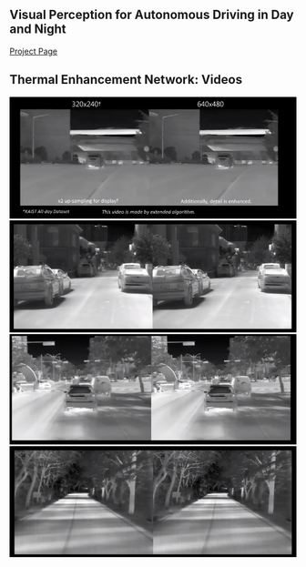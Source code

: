 
## Visual Perception for Autonomous Driving in Day and Night
[Project Page](https://sites.google.com/site/ykchoicv/multispectral)




## Thermal Enhancement Network: Videos 
[![Campus](https://github.com/kaist-rcv/multispectral/blob/master/capture1.png)](https://youtu.be/WPjacBXYM_w)
[![Residential](https://github.com/kaist-rcv/multispectral/blob/master/capture2.PNG)](https://youtu.be/vXA5Wm9twCA)
[![Road](https://github.com/kaist-rcv/multispectral/blob/master/capture3.PNG)](https://youtu.be/NEJa0_KuPpY)
[![Suburb](https://github.com/kaist-rcv/multispectral/blob/master/capture4.PNG)](https://youtu.be/9CYuuitYZ8I)
